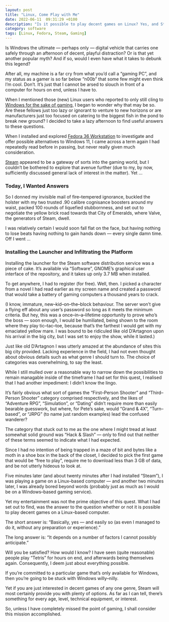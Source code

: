 ```yaml
---
layout: post
title: "Linux, Come Play with Me"
date: 2022-06-11  09:31:29 +0100
description: "Is it possible to play decent games on Linux? Yes, and Steam might well be the ally you were looking for to complete your quest."
category: software
tags: [Linux, Fedora, Steam, Gaming]
---
```


<p>Is Windows the ultimate — perhaps only — digital vehicle that carries one safely through an afternoon of decent, playful distraction? Or is that yet another popular myth? And if so, would I even have what it takes to debunk this legend?</p>

<p>After all, my machine is a far cry from what you’d call a “gaming <abbr>PC</abbr>”, and my status as a gamer is so far below “n00b” that some few might even think I’m cool. Don’t. It’s just that I cannot be arsed to slouch in front of a computer for hours on end, unless I have to.</p>

<p>When I mentioned those (new) Linux users who reported to only still cling to <a href="{{ site.baseurl }}{% post_url 2022-04-18-windows11-review-conclusion %}">Windows for the sake of gaming</a>, I began to wonder why that may be so. Are these fellows just too lazy or ignorant to venture to new horizons or are manufacturers just too focused on catering to the biggest fish in the pond to break new ground? I decided to take a lazy afternoon to find useful answers to these questions.</p>
<!--more-->

<p>When I installed and explored <a rel="external" href="https://getfedora.org/">Fedora 36 Workstation</a> to investigate and offer possible alternatives to Windows 11, I came across a term again I had repeatedly read before in passing, but never really given much consideration.</p>

<p><a rel="external" href="https://store.steampowered.com/">Steam</a> appeared to be a gateway of sorts into the gaming world, but I couldn’t be bothered to explore that avenue further (due to my, by now, sufficiently discussed general lack of interest in the matter). Yet …</p>

<h3>Today, I Wanted Answers</h3>

<p>So I donned my invisible mail of fire–tempered ignorance, buckled the holster with my two trusted .90 calibre cognisance boosters around my waist, packed 100 rounds of liquefied stubbornness, and set out to negotiate the yellow brick road towards that City of Emeralds, where Valve, the generators of Steam, dwell.</p>

<p>I was relatively certain I would soon fall flat on the face, but having nothing to lose beats having nothing to gain hands down — every single damn time. Off I went …</p>

<h3>Installing the Launcher and Infiltrating the Platform</h3>

<p>Installing the launcher for the Steam software distribution service was a piece of cake. It’s available via “Software”, <abbr>GNOME</abbr>’s graphical user interface of the repository, and it takes up only 3.7 <abbr>MB</abbr> when installed.</p>

<p>To get anywhere, I had to register (for free). Well, then. I picked a character from a novel I had read earlier as my screen name and created a password that would take a battery of gaming computers a thousand years to crack.</p>

<p>(I know, immature, new–kid–on–the–block behaviour. The server won’t give a flying eff about any user’s password so long as it meets the minimum criteria. But hey, this was a once–in–a–lifetime opportunity to prove who’s the boss — soon enough, I would be humiliated, being shown to the room where they play tic–tac–toe, because that’s the farthest I would get with my emaciated yellow mare. I was bound to be ridiculed like old D’Artagnon upon his arrival in the big city, but I was set to enjoy the show, while it lasted.)</p>

<p>Just like old D’Artagnon I was utterly amazed at the abundance of sites this big city provided. Lacking experience in the field, I had not even thought about obvious details such as what genre I should turn to. The choice of categories was overwhelming, to say the least.</p>

<p>While I still mulled over a reasonable way to narrow down the possibilities to remain managable inside of the timeframe I had set for this quest, I realised that I had another impediment: I didn’t know the lingo.</p>

<p>It’s fairly obvious what sort of games the “First–Person Shooter” and “Third–Person Shooter” category comprised respectively, and the likes of “Adventure <abbr>RPG</abbr>”, “Simulation”, or “Dating” didn’t require more than easily bearable guesswork, but where, for Pete’s sake, would “Grand &amp; 4X”, “Turn–based”, or “<abbr>JRPG</abbr>” (to name just random examples) lead the confused wanderer?</p>

<p>The category that stuck out to me as the one where I might tread at least somewhat solid ground was “Hack &amp; Slash” — only to find out that neither of these terms seemed to indicate what I had expected.</p>

<p>Since I had no intention of being trapped in a maze of bit and bytes like a moth in a shoe box in the back of the closet, I decided to pick the first game that would be “free to play”, require me to download less than 3 <abbr>GB</abbr> of data, and be not utterly hideous to look at.</p>

<p>Five minutes later (and about twenty minutes after I had installed “Steam”), I was playing a game on a Linux–based computer — and another two minutes later, I was already bored beyond words (probably just as much as I would be on a Windows–based gaming service).</p>

<p>Yet my entertainment was not the prime objective of this quest. What I had set out to find, was the answer to the question whether or not it is possible to play decent games on a Linux–based computer.</p>

<p>The short answer is: “Basically, yes — and easily so (as even I managed to do it, without any preparation or experience).”</p>

<p>The long answer is: “It depends on a number of factors I cannot possibly anticipate.”</p>

<p>Will you be satisfied? How would I know? I have seen (quite reasonable) people play “Tetris” for hours on end, and afterwards being themselves again. Consequently, I deem just about everything possible.</p>

<p>If you’re committed to a particular game that’s only available for Windows, then you’re going to be stuck with Windows willy–nilly.</p>

<p>Yet if you are just interested in decent games of any one genre, Steam will most certainly provide you with plenty of options. As far as I can tell, there’s something for every age, level, technical equipment, or interest.</p>

<p>So, unless I have completely missed the point of gaming, I shall consider this mission accomplished.</p>